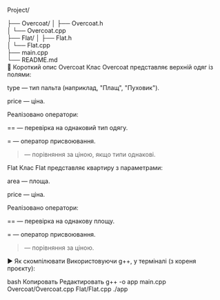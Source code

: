 Project/

├── Overcoat/
│   ├── Overcoat.h      
│   └── Overcoat.cpp    
├── Flat/
│   ├── Flat.h        
│   └── Flat.cpp    
├── main.cpp          
└── README.md        
📌 Короткий опис
Overcoat
Клас Overcoat представляє верхній одяг із полями:

type — тип пальта (наприклад, "Плащ", "Пуховик").

price — ціна.

Реалізовано оператори:

== — перевірка на однаковий тип одягу.

= — оператор присвоювання.

> — порівняння за ціною, якщо типи однакові.

Flat
Клас Flat представляє квартиру з параметрами:

area — площа.

price — ціна.

Реалізовано оператори:

== — перевірка на однакову площу.

= — оператор присвоювання.

> — порівняння за ціною.

▶️ Як скомпілювати
Використовуючи g++, у терміналі (з кореня проєкту):

bash
Копировать
Редактировать
g++ -o app main.cpp Overcoat/Overcoat.cpp Flat/Flat.cpp
./app
